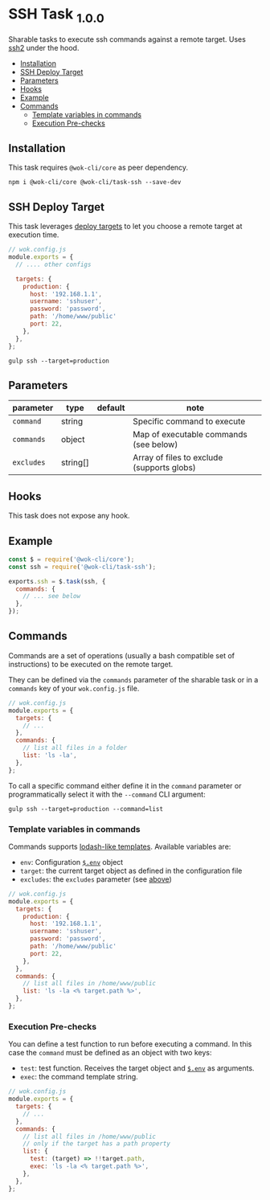 # SSH Task <sub>1.0.0<sub>

Sharable tasks to execute ssh commands against a remote target. Uses [ssh2](https://github.com/mscdex/ssh2) under the hood.

<!-- TOC -->

- [Installation](#installation)
- [SSH Deploy Target](#ssh-deploy-target)
- [Parameters](#parameters)
- [Hooks](#hooks)
- [Example](#example)
- [Commands](#commands)
  - [Template variables in commands](#template-variables-in-commands)
  - [Execution Pre-checks](#execution-pre-checks)

<!-- /TOC -->

## Installation

This task requires `@wok-cli/core` as peer dependency.

```
npm i @wok-cli/core @wok-cli/task-ssh --save-dev
```

## SSH Deploy Target

This task leverages [deploy targets](packages/core/cli#deploy-targets) to let you choose a remote target at execution time.

```js
// wok.config.js
module.exports = {
  // .... other configs

  targets: {
    production: {
      host: '192.168.1.1',
      username: 'sshuser',
      password: 'password',
      path: '/home/www/public'
      port: 22,
    },
  },
};
```

```
gulp ssh --target=production
```

## Parameters

| parameter  | type     | default | note                                       |
| ---------- | -------- | ------- | ------------------------------------------ |
| `command`  | string   |         | Specific command to execute                |
| `commands` | object   |         | Map of executable commands (see below)     |
| `excludes` | string[] |         | Array of files to exclude (supports globs) |

## Hooks

This task does not expose any hook.

## Example

```js
const $ = require('@wok-cli/core');
const ssh = require('@wok-cli/task-ssh');

exports.ssh = $.task(ssh, {
  commands: {
    // ... see below
  },
});
```

## Commands

Commands are a set of operations (usually a bash compatible set of instructions) to be executed on the remote target.

They can be defined via the `commands` parameter of the sharable task or in a `commands` key of your `wok.config.js` file.

```js
// wok.config.js
module.exports = {
  targets: {
    // ...
  },
  commands: {
    // list all files in a folder
    list: 'ls -la',
  },
};
```

To call a specific command either define it in the `command` parameter or programmatically select it with the `--command` CLI argument:

```
gulp ssh --target=production --command=list
```

### Template variables in commands

Commands supports [lodash-like templates](https://lodash.com/docs/4.17.14#template). Available variables are:

- `env`: Configuration [`$.env`](/packages/core/configuration?id=env) object
- `target`: the current target object as defined in the configuration file
- `excludes`: the `excludes` parameter (see [above](#parameters))

```js
// wok.config.js
module.exports = {
  targets: {
    production: {
      host: '192.168.1.1',
      username: 'sshuser',
      password: 'password',
      path: '/home/www/public'
      port: 22,
    },
  },
  commands: {
    // list all files in /home/www/public
    list: 'ls -la <% target.path %>',
  },
};
```

### Execution Pre-checks

You can define a test function to run before executing a command. In this case the `command` must be defined as an object with two keys:

- `test`: test function. Receives the target object and [`$.env`](packages/core/configuration#env) as arguments.
- `exec`: the command template string.

```js
// wok.config.js
module.exports = {
  targets: {
    // ...
  },
  commands: {
    // list all files in /home/www/public
    // only if the target has a path property
    list: {
      test: (target) => !!target.path,
      exec: 'ls -la <% target.path %>',
    },
  },
};
```
